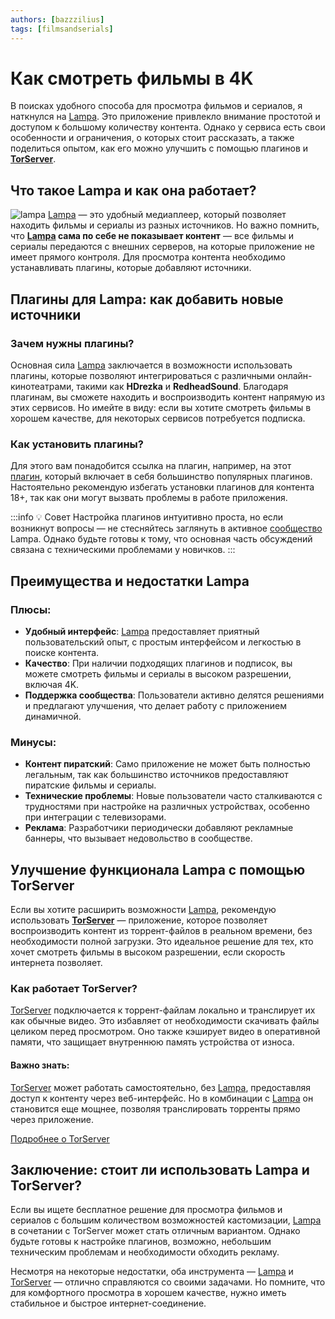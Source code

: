 ```yaml
---
authors: [bazzzilius]
tags: [filmsandserials]
---
```


# Как смотреть фильмы в 4K

В поисках удобного способа для просмотра фильмов и сериалов, я наткнулся на [Lampa](https://cf.lampa.mx). Это приложение привлекло внимание простотой и доступом к большому количеству контента. Однако у сервиса есть свои особенности и ограничения, о которых стоит рассказать, а также поделиться опытом, как его можно улучшить с помощью плагинов и **[TorServer](https://github.com/YouROK/TorrServer)**.

<!--truncate-->

## Что такое Lampa и как она работает?

![lampa](https://cub.red/img/other/lampa-all.png)
[Lampa](https://cf.lampa.mx) — это удобный медиаплеер, который позволяет находить фильмы и сериалы из разных источников. Но важно помнить, что **[Lampa](https://cf.lampa.mx) сама по себе не показывает контент** — все фильмы и сериалы передаются с внешних серверов, на которые приложение не имеет прямого контроля. Для просмотра контента необходимо устанавливать плагины, которые добавляют источники.

## Плагины для Lampa: как добавить новые источники

### Зачем нужны плагины?

Основная сила [Lampa](https://cf.lampa.mx) заключается в возможности использовать плагины, которые позволяют интегрироваться с различными онлайн-кинотеатрами, такими как **HDrezka** и **RedheadSound**. Благодаря плагинам, вы сможете находить и воспроизводить контент напрямую из этих сервисов. Но имейте в виду: если вы хотите смотреть фильмы в хорошем качестве, для некоторых сервисов потребуется подписка.

### Как установить плагины?

Для этого вам понадобится ссылка на плагин, например, на этот [плагин](https://bazzzilius.github.io/scripts/addon.js), который включает в себя большинство популярных плагинов. Настоятельно рекомендую избегать установки плагинов для контента 18+, так как они могут вызвать проблемы в работе приложения.

:::info 💡 Совет
Настройка плагинов интуитивно проста, но если возникнут вопросы — не стесняйтесь заглянуть в активное [сообщество](https://t.me/lampa_group) Lampa. Однако будьте готовы к тому, что основная часть обсуждений связана с техническими проблемами у новичков.
:::

## Преимущества и недостатки Lampa

### Плюсы:

- **Удобный интерфейс**: [Lampa](https://cf.lampa.mx) предоставляет приятный пользовательский опыт, с простым интерфейсом и легкостью в поиске контента.
- **Качество**: При наличии подходящих плагинов и подписок, вы можете смотреть фильмы и сериалы в высоком разрешении, включая 4K.
- **Поддержка сообщества**: Пользователи активно делятся решениями и предлагают улучшения, что делает работу с приложением динамичной.

### Минусы:

- **Контент пиратский**: Само приложение не может быть полностью легальным, так как большинство источников предоставляют пиратские фильмы и сериалы.
- **Технические проблемы**: Новые пользователи часто сталкиваются с трудностями при настройке на различных устройствах, особенно при интеграции с телевизорами.
- **Реклама**: Разработчики периодически добавляют рекламные баннеры, что вызывает недовольство в сообществе.

## Улучшение функционала Lampa с помощью TorServer

Если вы хотите расширить возможности [Lampa](https://cf.lampa.mx), рекомендую использовать **[TorServer](https://github.com/YouROK/TorrServer)** — приложение, которое позволяет воспроизводить контент из торрент-файлов в реальном времени, без необходимости полной загрузки. Это идеальное решение для тех, кто хочет смотреть фильмы в высоком разрешении, если скорость интернета позволяет.

### Как работает TorServer?

[TorServer](https://github.com/YouROK/TorrServer) подключается к торрент-файлам локально и транслирует их как обычные видео. Это избавляет от необходимости скачивать файлы целиком перед просмотром. Оно также кэширует видео в оперативной памяти, что защищает внутреннюю память устройства от износа.

#### Важно знать:
[TorServer](https://github.com/YouROK/TorrServer) может работать самостоятельно, без [Lampa](https://cf.lampa.mx), предоставляя доступ к контенту через веб-интерфейс. Но в комбинации с [Lampa](https://cf.lampa.mx) он становится еще мощнее, позволяя транслировать торренты прямо через приложение.

[Подробнее о TorServer](https://github.com/YouROK/TorrServer)

## Заключение: стоит ли использовать Lampa и TorServer?

Если вы ищете бесплатное решение для просмотра фильмов и сериалов с большим количеством возможностей кастомизации, [Lampa](https://cf.lampa.mx) в сочетании с TorServer может стать отличным вариантом. Однако будьте готовы к настройке плагинов, возможно, небольшим техническим проблемам и необходимости обходить рекламу.

Несмотря на некоторые недостатки, оба инструмента — [Lampa](https://cf.lampa.mx) и [TorServer](https://github.com/YouROK/TorrServer) — отлично справляются со своими задачами. Но помните, что для комфортного просмотра в хорошем качестве, нужно иметь стабильное и быстрое интернет-соединение.
